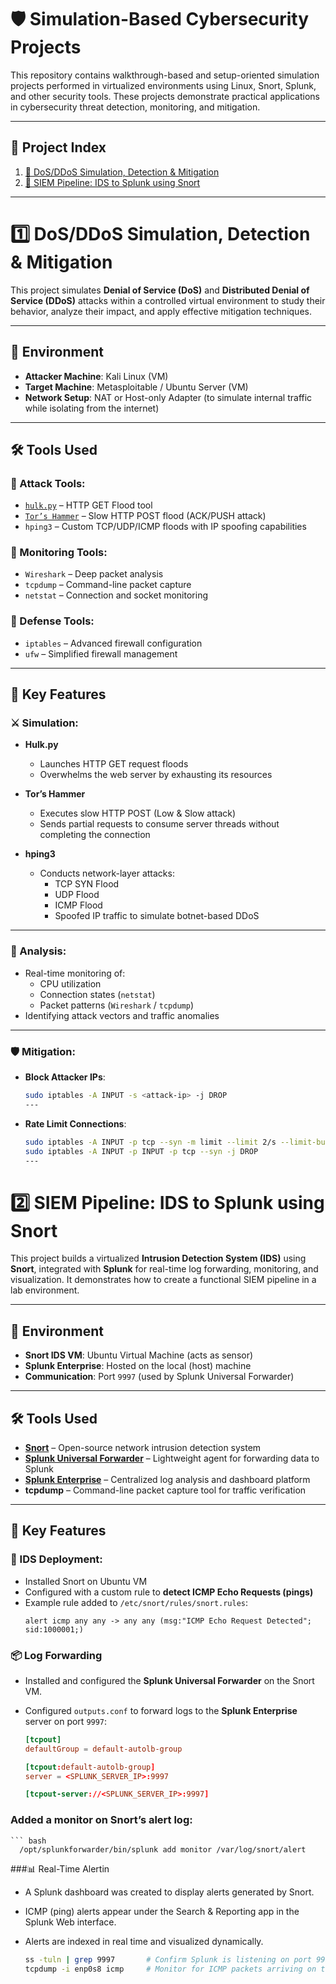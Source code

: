 # 🛡️ Simulation-Based Cybersecurity Projects

This repository contains walkthrough-based and setup-oriented simulation projects performed in virtualized environments using Linux, Snort, Splunk, and other security tools. These projects demonstrate practical applications in cybersecurity threat detection, monitoring, and mitigation.

---

## 🔗 Project Index

1. [🚨 DoS/DDoS Simulation, Detection & Mitigation](https://medium.com/@pradeepbhattarai08/ddos-attack-and-defense-7ce04a194b2c)
2. [📡 SIEM Pipeline: IDS to Splunk using Snort](https://medium.com/@pradeepbhattarai08/building-a-virtualized-ids-to-siem-pipeline-with-snort-and-splunk-4f8e8c634cef)

---

# 1️⃣ DoS/DDoS Simulation, Detection & Mitigation

This project simulates **Denial of Service (DoS)** and **Distributed Denial of Service (DDoS)** attacks within a controlled virtual environment to study their behavior, analyze their impact, and apply effective mitigation techniques.

---

## 🔧 Environment

- **Attacker Machine**: Kali Linux (VM)
- **Target Machine**: Metasploitable / Ubuntu Server (VM)
- **Network Setup**: NAT or Host-only Adapter (to simulate internal traffic while isolating from the internet)

---

## 🛠 Tools Used

### 🔹 Attack Tools:
- [`hulk.py`](https://github.com/grafov/hulk) – HTTP GET Flood tool
- [`Tor’s Hammer`](https://github.com/dotfighter/torshammer) – Slow HTTP POST flood (ACK/PUSH attack)
- `hping3` – Custom TCP/UDP/ICMP floods with IP spoofing capabilities

### 🔹 Monitoring Tools:
- `Wireshark` – Deep packet analysis
- `tcpdump` – Command-line packet capture
- `netstat` – Connection and socket monitoring

### 🔹 Defense Tools:
- `iptables` – Advanced firewall configuration
- `ufw` – Simplified firewall management

---

## 📌 Key Features

### ⚔️ Simulation:

- **Hulk.py**  
  - Launches HTTP GET request floods
  - Overwhelms the web server by exhausting its resources

- **Tor’s Hammer**  
  - Executes slow HTTP POST (Low & Slow attack)
  - Sends partial requests to consume server threads without completing the connection

- **hping3**  
  - Conducts network-layer attacks:
    - TCP SYN Flood
    - UDP Flood
    - ICMP Flood
    - Spoofed IP traffic to simulate botnet-based DDoS

---

### 🔬 Analysis:

- Real-time monitoring of:
  - CPU utilization
  - Connection states (`netstat`)
  - Packet patterns (`Wireshark` / `tcpdump`)
- Identifying attack vectors and traffic anomalies

---

### 🛡️ Mitigation:

- **Block Attacker IPs**:
  ```bash
  sudo iptables -A INPUT -s <attack-ip> -j DROP
  ---
- **Rate Limit Connections**:
  ```bash
  sudo iptables -A INPUT -p tcp --syn -m limit --limit 2/s --limit-burst 2 -j ACCEPT
  sudo iptables -A INPUT -p INPUT -p tcp --syn -j DROP
  ---

# 2️⃣ SIEM Pipeline: IDS to Splunk using Snort

This project builds a virtualized **Intrusion Detection System (IDS)** using **Snort**, integrated with **Splunk** for real-time log forwarding, monitoring, and visualization. It demonstrates how to create a functional SIEM pipeline in a lab environment.

---

## 🔧 Environment

- **Snort IDS VM**: Ubuntu Virtual Machine (acts as sensor)
- **Splunk Enterprise**: Hosted on the local (host) machine
- **Communication**: Port `9997` (used by Splunk Universal Forwarder)

---

## 🛠 Tools Used

- **[Snort](https://www.snort.org/)** – Open-source network intrusion detection system
- **[Splunk Universal Forwarder](https://www.splunk.com/en_us/download/universal-forwarder.html)** – Lightweight agent for forwarding data to Splunk
- **[Splunk Enterprise](https://www.splunk.com/en_us/download/splunk-enterprise.html)** – Centralized log analysis and dashboard platform
- **tcpdump** – Command-line packet capture tool for traffic verification

---

## 📌 Key Features

### 🔐 IDS Deployment:
- Installed Snort on Ubuntu VM
- Configured with a custom rule to **detect ICMP Echo Requests (pings)**
- Example rule added to `/etc/snort/rules/snort.rules`:
  ```snort
  alert icmp any any -> any any (msg:"ICMP Echo Request Detected"; sid:1000001;)

### 📦 Log Forwarding

- Installed and configured the **Splunk Universal Forwarder** on the Snort VM.

- Configured `outputs.conf` to forward logs to the **Splunk Enterprise** server on port `9997`:

  ```conf
  [tcpout]
  defaultGroup = default-autolb-group

  [tcpout:default-autolb-group]
  server = <SPLUNK_SERVER_IP>:9997

  [tcpout-server://<SPLUNK_SERVER_IP>:9997]


### Added a monitor on Snort’s alert log:
    ``` bash
      /opt/splunkforwarder/bin/splunk add monitor /var/log/snort/alert

###📊 Real-Time Alertin
* A Splunk dashboard was created to display alerts generated by Snort.

* ICMP (ping) alerts appear under the Search & Reporting app in the Splunk Web interface.

* Alerts are indexed in real time and visualized dynamically.
    ``` bash
    ss -tuln | grep 9997       # Confirm Splunk is listening on port 9997
    tcpdump -i enp0s8 icmp     # Monitor for ICMP packets arriving on the Snort VM
  
